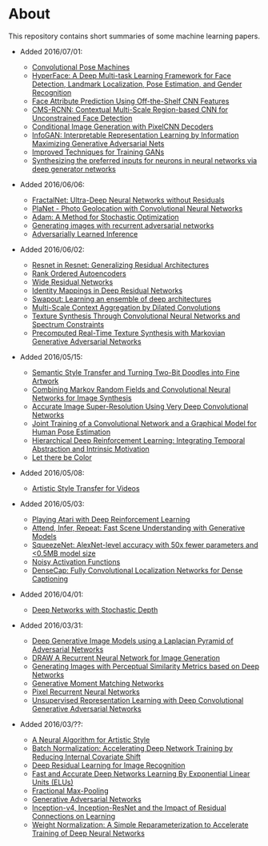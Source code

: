 # About

This repository contains short summaries of some machine learning papers.

* Added 2016/07/01:
  * [Convolutional Pose Machines](neural-nets/Convolutional_Pose_Machines.md)
  * [HyperFace: A Deep Multi-task Learning Framework for Face Detection, Landmark Localization, Pose Estimation, and Gender Recognition](neural-nets/HyperFace.md)
  * [Face Attribute Prediction Using Off-the-Shelf CNN Features](neural-nets/Face_Attribute_Prediction_Using_Off-the-Shelf_CNN_Features.md)
  * [CMS-RCNN: Contextual Multi-Scale Region-based CNN for Unconstrained Face Detection](neural-nets/CMS-RCNN.md)
  * [Conditional Image Generation with PixelCNN Decoders](neural-nets/Conditional_Image_Generation_with_PixelCNN_Decoders.md)
  * [InfoGAN: Interpretable Representation Learning by Information Maximizing Generative Adversarial Nets](neural-nets/InfoGAN.md)
  * [Improved Techniques for Training GANs](neural-nets/Improved_Techniques_for_Training_GANs.md)
  * [Synthesizing the preferred inputs for neurons in neural networks via deep generator networks](neural-nets/Synthesizing_the_preferred_inputs_for_neurons_in_neural_networks_via_deep_generator_networks.md)

* Added 2016/06/06:
  * [FractalNet: Ultra-Deep Neural Networks without Residuals](neural-nets/FractalNet_Ultra-Deep_Networks_without_Residuals.md)
  * [PlaNet - Photo Geolocation with Convolutional Neural Networks](neural-nets/PlaNet.md)
  * [Adam: A Method for Stochastic Optimization](neural-nets/Adam.md)
  * [Generating images with recurrent adversarial networks](neural-nets/Generating_Images_with_Recurrent_Adversarial_Networks.md)
  * [Adversarially Learned Inference](neural-nets/Adversarially_Learned_Inference.md)

* Added 2016/06/02:
  * [Resnet in Resnet: Generalizing Residual Architectures](neural-nets/Resnet_in_Resnet.md)
  * [Rank Ordered Autoencoders](neural-nets/Rank_Ordered_Autoencoders.md)
  * [Wide Residual Networks](neural-nets/Wide_Residual_Networks.md)
  * [Identity Mappings in Deep Residual Networks](neural-nets/Identity_Mappings_in_Deep_Residual_Networks.md)
  * [Swapout: Learning an ensemble of deep architectures](neural-nets/Swapout.md)
  * [Multi-Scale Context Aggregation by Dilated Convolutions](neural-nets/Multi-Scale_Context_Aggregation_by_Dilated_Convolutions.md)
  * [Texture Synthesis Through Convolutional Neural Networks and Spectrum Constraints](neural-nets/Texture_Synthesis_Through_CNNs_and_Spectrum_Constraints.md)
  * [Precomputed Real-Time Texture Synthesis with Markovian Generative Adversarial Networks](neural-nets/Markovian_GANs.md)

* Added 2016/05/15:
  * [Semantic Style Transfer and Turning Two-Bit Doodles into Fine Artwork](neural-nets/Neural_Doodle.md)
  * [Combining Markov Random Fields and Convolutional Neural Networks for Image Synthesis](neural-nets/Combining_MRFs_and_CNNs_for_Image_Synthesis.md)
  * [Accurate Image Super-Resolution Using Very Deep Convolutional Networks](neural-nets/Accurate_Image_Super-Resolution.md)
  * [Joint Training of a Convolutional Network and a Graphical Model for Human Pose Estimation](neural-nets/Joint_Training_of_a_ConvNet_and_a_PGM_for_HPE.md)
  * [Hierarchical Deep Reinforcement Learning: Integrating Temporal Abstraction and Intrinsic Motivation](neural-nets/Hierarchical_Deep_Reinforcement_Learning.md)
  * [Let there be Color](neural-nets/Let_there_be_Color.md)

* Added 2016/05/08:
  * [Artistic Style Transfer for Videos](neural-nets/Artistic_Style_Transfer_for_Videos.md)

* Added 2016/05/03:
  * [Playing Atari with Deep Reinforcement Learning](neural-nets/Playing_Atari_with_Deep_Reinforcement_Learning.md)
  * [Attend, Infer, Repeat: Fast Scene Understanding with Generative Models](neural-nets/Attend_Infer_Repeat.md)
  * [SqueezeNet: AlexNet-level accuracy with 50x fewer parameters and <0.5MB model size](neural-nets/SqueezeNet.md)
  * [Noisy Activation Functions](neural-nets/Noisy_Activation_Functions.md)
  * [DenseCap: Fully Convolutional Localization Networks for Dense Captioning](neural-nets/DenseCap.md)

* Added 2016/04/01:
  * [Deep Networks with Stochastic Depth](neural-nets/Deep_Networks_with_Stochastic_Depth.md)

* Added 2016/03/31:
  * [Deep Generative Image Models using a Laplacian Pyramid of Adversarial Networks](neural-nets/Deep_Generative_Image_Models_using_a_Laplacian_Pyramid_of_Adversarial_Networks.md)
  * [DRAW A Recurrent Neural Network for Image Generation](neural-nets/DRAW_A_Recurrent_Neural_Network_for_Image_Generation.md)
  * [Generating Images with Perceptual Similarity Metrics based on Deep Networks](neural-nets/Generating_Images_with_Perceptual_Similarity_Metrics_based_on_Deep_Networks.md)
  * [Generative Moment Matching Networks](neural-nets/Generative_Moment_Matching_Networks.md)
  * [Pixel Recurrent Neural Networks](neural-nets/Pixel_Recurrent_Neural_Networks.md)
  * [Unsupervised Representation Learning with Deep Convolutional Generative Adversarial Networks](neural-nets/Unsupervised_Representation_Learning_with_Deep_Convolutional_Generative_Adversarial_Networks.md)

* Added 2016/03/??:
  * [A Neural Algorithm for Artistic Style](neural-nets/A_Neural_Algorithm_for_Artistic_Style.md)
  * [Batch Normalization: Accelerating Deep Network Training by Reducing Internal Covariate Shift](neural-nets/Batch_Normalization.md)
  * [Deep Residual Learning for Image Recognition](neural-nets/Deep_Residual_Learning_for_Image_Recognition.md)
  * [Fast and Accurate Deep Networks Learning By Exponential Linear Units (ELUs)](neural-nets/ELUs.md)
  * [Fractional Max-Pooling](neural-nets/Fractional_Max_Pooling.md)
  * [Generative Adversarial Networks](neural-nets/Generative_Adversarial_Networks.md)
  * [Inception-v4, Inception-ResNet and the Impact of Residual Connections on Learning](neural-nets/Inception_v4.md)
  * [Weight Normalization: A Simple Reparameterization to Accelerate Training of Deep Neural Networks](neural-nets/Weight_Normalization.md)

